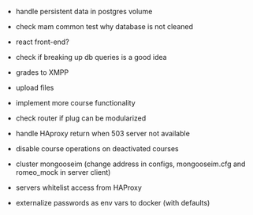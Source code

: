 
- handle persistent data in postgres volume
- check mam common test why database is not cleaned
- react front-end?

- check if breaking up db queries is a good idea
- grades to XMPP
- upload files
- implement more course functionality
- check router if plug can be modularized

- handle HAproxy return when 503 server not available

- disable course operations on deactivated courses

- cluster mongooseim (change address in configs, mongooseim.cfg and romeo_mock in server client)
- servers whitelist access from HAProxy

- externalize passwords as env vars to docker (with defaults)
